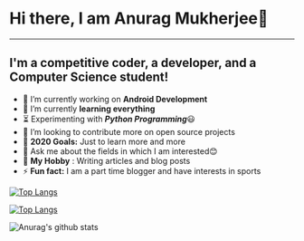 # Hi there, I am Anurag Mukherjee👋

---

## I'm a competitive coder, a developer, and a Computer Science student!

<!--
**anuragmukherjee2001/anuragmukherjee2001** is a ✨ _special_ ✨ repository because its `README.md` (this file) appears on your GitHub profile.

Here are some ideas to get you started:
-->
- 🔭 I’m currently working on **Android Development**
- 🌱 I’m currently **learning everything**
- ⏳  Experimenting with ***Python Programming***😃
- 👯 I’m looking to contribute more on open source projects
- 🥅 **2020 Goals:** Just to learn more and more
- 💬 Ask me about the fields in which I am interested😊
- 💖 **My Hobby** : Writing articles and blog posts
- ⚡ **Fun fact:** I am a part time blogger and have interests in sports
<!--
- 🤔 I’m looking for help with ...
-->

<!--
- 📫 How to reach me: ...
- 😄 Pronouns: ...
-->
<!--
[![Top Langs](https://github-readme-stats.vercel.app/api/top-langs/?username=anuragmukherjee2001&hide=notebook)](https://github.com/anuragmukherjee/github-readme-stats)
-->
[![Top Langs](https://github-readme-stats.vercel.app/api/top-langs/?username=anuragmukherjee2001&layout=compact)](https://github.com/anuragmukherjee2001/github-readme-stats)

[![Top Langs](https://github-readme-stats.vercel.app/api/top-langs/?username=anuragmukherjee2001)](https://github.com/anuragmukherjee2001/github-readme-stats)

![Anurag's github stats](https://github-readme-stats.vercel.app/api?username=anuragmukherjee2001&show_icons=true&theme=radical)
